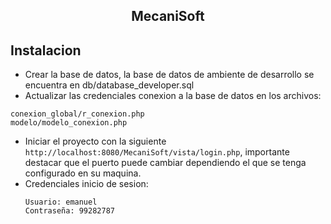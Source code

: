 <center><h2>MecaniSoft</h2></center>

## Instalacion
- Crear la base de datos, la base de datos de ambiente de desarrollo se encuentra en db/database_developer.sql
- Actualizar las credenciales conexion a la base de datos en los archivos:
```
conexion_global/r_conexion.php
modelo/modelo_conexion.php
```
- Iniciar el proyecto con la siguiente ```http://localhost:8080/MecaniSoft/vista/login.php```, importante destacar que el puerto puede cambiar dependiendo el que se tenga configurado en su maquina.
- Credenciales inicio de sesion:
  ```
  Usuario: emanuel
  Contraseña: 99282787
  ```
